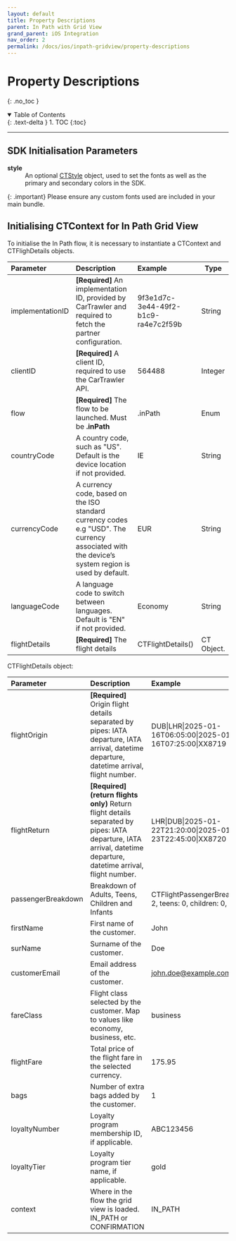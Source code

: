 ```yaml
---
layout: default
title: Property Descriptions
parent: In Path with Grid View
grand_parent: iOS Integration
nav_order: 2
permalink: /docs/ios/inpath-gridview/property-descriptions
---
```


# Property Descriptions
{: .no_toc }

<details open markdown="block">
  <summary>
    Table of Contents
  </summary>
  {: .text-delta }
1. TOC
{:toc}
</details>

---

## SDK Initialisation Parameters

<dl>
<dt><b>style</b></dt><dd>An optional <a href="/docs/ios/customisation/themes#creating-a-ctstyle">CTStyle</a> object, used to set the fonts as well as the primary and secondary colors in the SDK. </dd>
</dl>

{: .important}
Please ensure any custom fonts used are included in your main bundle.

## Initialising CTContext for In Path Grid View
To initialise the In Path flow, it is necessary to instantiate a CTContext and CTFlighDetails objects.

| Parameter                | Description                                                                                                                                      | Example                                | Type            | 
|:-------------------------|:------------------------------------------------------------------------------------------------------------------------------------------------ |:---------------------------------------|-----------------|
| implementationID         |  <b>[Required]</b> An implementation ID, provided by CarTrawler and required to fetch the partner configuration.                                 | 9f3e1d7c-3e44-49f2-b1c9-ra4e7c2f59b    | String          |
| clientID                 |  <b>[Required]</b> A client ID, required to use the CarTrawler API.                                                                              | 564488                                 | Integer         |
| flow                     |  <b>[Required]</b> The flow to be launched. Must be <b>.inPath</b>                                                                               | .inPath                                | Enum            |
| countryCode              |  A country code, such as "US". Default is the device location if not provided.                                                                   | IE                                     | String          |
| currencyCode             | A currency code, based on the ISO standard currency codes e.g "USD". The currency associated with the device’s system region is used by default. | EUR                                    | String          |
| languageCode             | A language code to switch between languages. Default is "EN" if not provided.                                                                    | Economy                                | String          |
| flightDetails            |  <b>[Required]</b> The flight details                                                                                                            | CTFlightDetails()                      | CT Object.      |


CTFlightDetails object:

| Parameter                | Description                                                                                                 | Example                                                                  | Type       | 
|:-------------------------|:------------------------------------------------------------------------------------------------------------|:-------------------------------------------------------------------------|------------|
| flightOrigin             | <b>[Required]</b> Origin flight details separated by pipes: IATA departure, IATA arrival, datetime departure, datetime arrival, flight number.                                                                                                        | DUB\|LHR\|2025-01-16T06:05:00\|2025-01-16T07:25:00\|XX8719               | String     |
| flightReturn             | <b>[Required] (return flights only)</b> Return flight details separated by pipes: IATA departure, IATA arrival, datetime departure, datetime arrival, flight number.                   | LHR\|DUB\|2025-01-22T21:20:00\|2025-01-23T22:45:00\|XX8720                                                                        | String    |
| passengerBreakdown       | Breakdown of Adults, Teens, Children and Infants                                                            | CTFlightPassengerBreakdown(adults: 2, teens: 0, children: 0, infants: 0) | CT Object  |
| firstName                | First name of the customer.                                                                                 | John                                             | String     |
| surName                  | Surname of the customer.                                                                         | Doe                                                      | String     |
| customerEmail            | Email address of the customer.                                                                                                | john.doe@example.com                                                                  | String     |
| fareClass                | Flight class selected by the customer. Map to values like economy, business, etc.                           | business                                                                 | String     |
| flightFare               | Total price of the flight fare in the selected currency.                                                    | 175.95                                                                   | Double     |
| bags                     | Number of extra bags added by the customer.                                                                | 1                                                                        | UInt       |
| loyaltyNumber            | Loyalty program membership ID, if applicable.                                                              | ABC123456                                                                 | String     |
| loyaltyTier              | Loyalty program tier name, if applicable.                                                                  | gold                                                                      | String     |
| context                  | Where in the flow the grid view is loaded. IN_PATH or CONFIRMATION                                         | IN_PATH                                                                   | String     |

